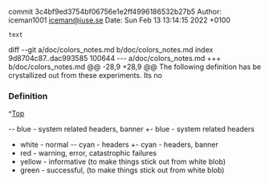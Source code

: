 commit 3c4bf9ed3754bf06756e1e2ff4996186532b27b5
Author: iceman1001 <iceman@iuse.se>
Date:   Sun Feb 13 13:14:15 2022 +0100

    text

diff --git a/doc/colors_notes.md b/doc/colors_notes.md
index 9d8704c87..dac993585 100644
--- a/doc/colors_notes.md
+++ b/doc/colors_notes.md
@@ -28,9 +28,9 @@ The following definition has be crystallized out from these experiments.  Its no
 ### Definition
 ^[Top](#top)
 
-- blue - system related headers, banner
+- blue - system related headers
 - white  - normal
-- cyan - headers
+- cyan - headers, banner
 - red - warning, error,  catastrophic failures
 - yellow - informative  (to make things stick out from white blob)
 - green - successful,  (to make things stick out from white blob)
